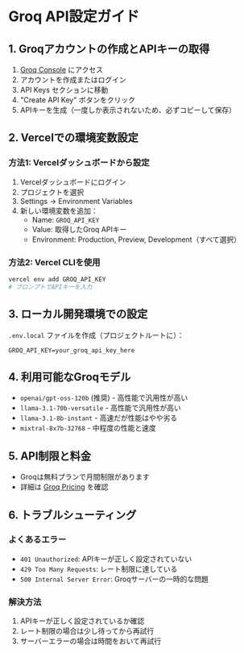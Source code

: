 # Groq API設定ガイド

## 1. Groqアカウントの作成とAPIキーの取得

1. [Groq Console](https://console.groq.com/) にアクセス
2. アカウントを作成またはログイン
3. API Keys セクションに移動
4. "Create API Key" ボタンをクリック
5. APIキーを生成（一度しか表示されないため、必ずコピーして保存）

## 2. Vercelでの環境変数設定

### 方法1: Vercelダッシュボードから設定
1. Vercelダッシュボードにログイン
2. プロジェクトを選択
3. Settings → Environment Variables
4. 新しい環境変数を追加：
   - Name: `GROQ_API_KEY`
   - Value: 取得したGroq APIキー
   - Environment: Production, Preview, Development（すべて選択）

### 方法2: Vercel CLIを使用
```bash
vercel env add GROQ_API_KEY
# プロンプトでAPIキーを入力
```

## 3. ローカル開発環境での設定

`.env.local` ファイルを作成（プロジェクトルートに）：
```
GROQ_API_KEY=your_groq_api_key_here
```

## 4. 利用可能なGroqモデル

- `openai/gpt-oss-120b` (推奨) - 高性能で汎用性が高い
- `llama-3.1-70b-versatile` - 高性能で汎用性が高い
- `llama-3.1-8b-instant` - 高速だが性能はやや劣る
- `mixtral-8x7b-32768` - 中程度の性能と速度

## 5. API制限と料金

- Groqは無料プランで月間制限があります
- 詳細は [Groq Pricing](https://console.groq.com/docs/pricing) を確認

## 6. トラブルシューティング

### よくあるエラー
- `401 Unauthorized`: APIキーが正しく設定されていない
- `429 Too Many Requests`: レート制限に達している
- `500 Internal Server Error`: Groqサーバーの一時的な問題

### 解決方法
1. APIキーが正しく設定されているか確認
2. レート制限の場合は少し待ってから再試行
3. サーバーエラーの場合は時間をおいて再試行
